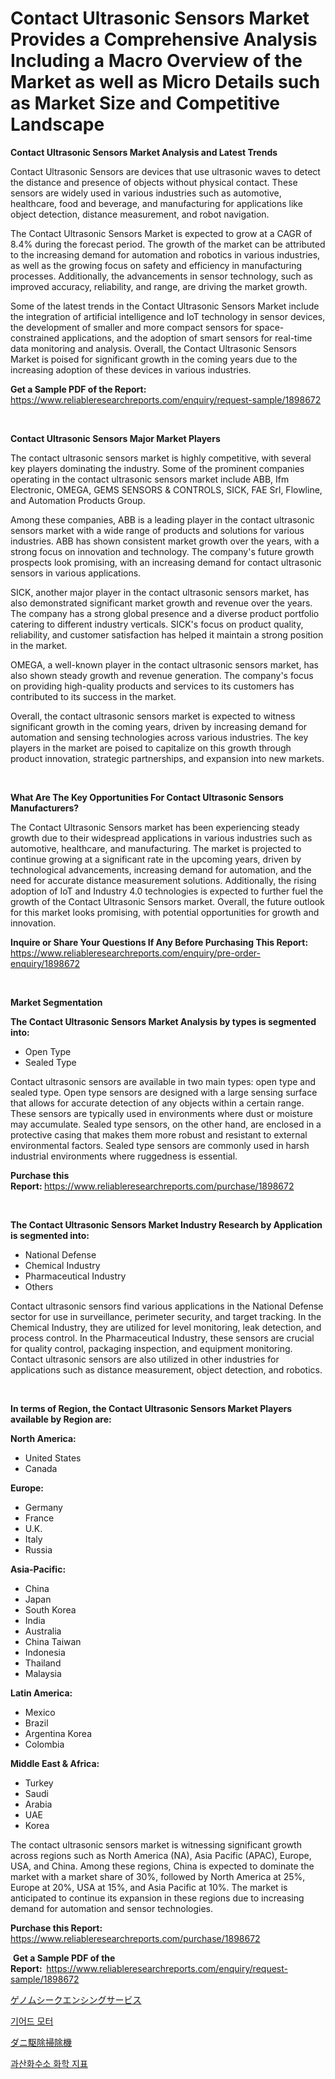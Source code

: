 <p><h1>Contact Ultrasonic Sensors Market Provides a Comprehensive Analysis Including a Macro Overview of the Market as well as Micro Details such as Market Size and Competitive Landscape</h1></p><p><strong>Contact Ultrasonic Sensors Market Analysis and Latest Trends</strong></p>
<p><p>Contact Ultrasonic Sensors are devices that use ultrasonic waves to detect the distance and presence of objects without physical contact. These sensors are widely used in various industries such as automotive, healthcare, food and beverage, and manufacturing for applications like object detection, distance measurement, and robot navigation.</p><p>The Contact Ultrasonic Sensors Market is expected to grow at a CAGR of 8.4% during the forecast period. The growth of the market can be attributed to the increasing demand for automation and robotics in various industries, as well as the growing focus on safety and efficiency in manufacturing processes. Additionally, the advancements in sensor technology, such as improved accuracy, reliability, and range, are driving the market growth.</p><p>Some of the latest trends in the Contact Ultrasonic Sensors Market include the integration of artificial intelligence and IoT technology in sensor devices, the development of smaller and more compact sensors for space-constrained applications, and the adoption of smart sensors for real-time data monitoring and analysis. Overall, the Contact Ultrasonic Sensors Market is poised for significant growth in the coming years due to the increasing adoption of these devices in various industries.</p></p>
<p><strong>Get a Sample PDF of the Report:&nbsp;</strong> <a href="https://www.reliableresearchreports.com/enquiry/request-sample/1898672">https://www.reliableresearchreports.com/enquiry/request-sample/1898672</a></p>
<p>&nbsp;</p>
<p><strong>Contact Ultrasonic Sensors Major Market Players</strong></p>
<p><p>The contact ultrasonic sensors market is highly competitive, with several key players dominating the industry. Some of the prominent companies operating in the contact ultrasonic sensors market include ABB, Ifm Electronic, OMEGA, GEMS SENSORS & CONTROLS, SICK, FAE Srl, Flowline, and Automation Products Group.</p><p>Among these companies, ABB is a leading player in the contact ultrasonic sensors market with a wide range of products and solutions for various industries. ABB has shown consistent market growth over the years, with a strong focus on innovation and technology. The company's future growth prospects look promising, with an increasing demand for contact ultrasonic sensors in various applications.</p><p>SICK, another major player in the contact ultrasonic sensors market, has also demonstrated significant market growth and revenue over the years. The company has a strong global presence and a diverse product portfolio catering to different industry verticals. SICK's focus on product quality, reliability, and customer satisfaction has helped it maintain a strong position in the market.</p><p>OMEGA, a well-known player in the contact ultrasonic sensors market, has also shown steady growth and revenue generation. The company's focus on providing high-quality products and services to its customers has contributed to its success in the market.</p><p>Overall, the contact ultrasonic sensors market is expected to witness significant growth in the coming years, driven by increasing demand for automation and sensing technologies across various industries. The key players in the market are poised to capitalize on this growth through product innovation, strategic partnerships, and expansion into new markets.</p></p>
<p>&nbsp;</p>
<p><strong>What Are The Key Opportunities For Contact Ultrasonic Sensors Manufacturers?</strong></p>
<p><p>The Contact Ultrasonic Sensors market has been experiencing steady growth due to their widespread applications in various industries such as automotive, healthcare, and manufacturing. The market is projected to continue growing at a significant rate in the upcoming years, driven by technological advancements, increasing demand for automation, and the need for accurate distance measurement solutions. Additionally, the rising adoption of IoT and Industry 4.0 technologies is expected to further fuel the growth of the Contact Ultrasonic Sensors market. Overall, the future outlook for this market looks promising, with potential opportunities for growth and innovation.</p></p>
<p><strong>Inquire or Share Your Questions If Any Before Purchasing This Report:</strong> <a href="https://www.reliableresearchreports.com/enquiry/pre-order-enquiry/1898672">https://www.reliableresearchreports.com/enquiry/pre-order-enquiry/1898672</a></p>
<p>&nbsp;</p>
<p><strong>Market Segmentation</strong></p>
<p><strong>The Contact Ultrasonic Sensors Market Analysis by types is segmented into:</strong></p>
<p><ul><li>Open Type</li><li>Sealed Type</li></ul></p>
<p><p>Contact ultrasonic sensors are available in two main types: open type and sealed type. Open type sensors are designed with a large sensing surface that allows for accurate detection of any objects within a certain range. These sensors are typically used in environments where dust or moisture may accumulate. Sealed type sensors, on the other hand, are enclosed in a protective casing that makes them more robust and resistant to external environmental factors. Sealed type sensors are commonly used in harsh industrial environments where ruggedness is essential.</p></p>
<p><strong>Purchase this Report:&nbsp;</strong><a href="https://www.reliableresearchreports.com/purchase/1898672">https://www.reliableresearchreports.com/purchase/1898672</a></p>
<p>&nbsp;</p>
<p><strong>The Contact Ultrasonic Sensors Market Industry Research by Application is segmented into:</strong></p>
<p><ul><li>National Defense</li><li>Chemical Industry</li><li>Pharmaceutical Industry</li><li>Others</li></ul></p>
<p><p>Contact ultrasonic sensors find various applications in the National Defense sector for use in surveillance, perimeter security, and target tracking. In the Chemical Industry, they are utilized for level monitoring, leak detection, and process control. In the Pharmaceutical Industry, these sensors are crucial for quality control, packaging inspection, and equipment monitoring. Contact ultrasonic sensors are also utilized in other industries for applications such as distance measurement, object detection, and robotics.</p></p>
<p>&nbsp;</p>
<p><strong>In terms of Region, the Contact Ultrasonic Sensors Market Players available by Region are:</strong></p>
<p>
    <p> <strong> North America: </strong>
        <ul>
            <li>United States</li>
            <li>Canada</li>
        </ul>
        </p> 
    <p> <strong> Europe: </strong>
        <ul>
            <li>Germany</li>
            <li>France</li>
            <li>U.K.</li>
            <li>Italy</li>
            <li>Russia</li>
        </ul>
        </p> 
    <p> <strong> Asia-Pacific: </strong>
        <ul>
            <li>China</li>
            <li>Japan</li>
            <li>South Korea</li>
            <li>India</li>
            <li>Australia</li>
            <li>China Taiwan</li>
            <li>Indonesia</li>
            <li>Thailand</li>
            <li>Malaysia</li>
        </ul>
        </p> 
    <p> <strong> Latin America: </strong>
        <ul>
            <li>Mexico</li>
            <li>Brazil</li>
            <li>Argentina Korea</li>
            <li>Colombia</li>
        </ul>
        </p> 
    <p> <strong> Middle East & Africa: </strong>
        <ul>
            <li>Turkey</li>
            <li>Saudi</li>
            <li>Arabia</li>
            <li>UAE</li>
            <li>Korea</li>
        </ul>
    </p>
    </p>
<p><p>The contact ultrasonic sensors market is witnessing significant growth across regions such as North America (NA), Asia Pacific (APAC), Europe, USA, and China. Among these regions, China is expected to dominate the market with a market share of 30%, followed by North America at 25%, Europe at 20%, USA at 15%, and Asia Pacific at 10%. The market is anticipated to continue its expansion in these regions due to increasing demand for automation and sensor technologies.</p></p>
<p><strong>Purchase this Report: </strong><a href="https://www.reliableresearchreports.com/purchase/1898672">https://www.reliableresearchreports.com/purchase/1898672</a></p>
<p>&nbsp;<strong>Get a Sample PDF of the Report:&nbsp;&nbsp;</strong><a href="https://www.reliableresearchreports.com/enquiry/request-sample/1898672">https://www.reliableresearchreports.com/enquiry/request-sample/1898672</a></p>
<p><strong></strong></p>
<p><p><a href="https://github.com/EstaSprer20231/Market-Research-Report-List-1/blob/main/932893512369.md">ゲノムシークエンシングサービス</a></p><p><a href="https://medium.com/@fabiancobuc20222022/%EA%B8%B0%EC%96%B4-%EB%AA%A8%ED%84%B0-%EC%8B%9C%EC%9E%A5-%EC%A0%90%EC%9C%A0%EC%9C%A8-%EB%B3%80%ED%99%94%EC%99%80-%EC%8B%9C%EC%9E%A5-%EC%84%B1%EC%9E%A5-%EC%B6%94%EC%84%B8-2024-2031-d391694ed921">기어드 모터</a></p><p><a href="https://github.com/vlcostes/Market-Research-Report-List-1/blob/main/475012712368.md">ダニ駆除掃除機</a></p><p><a href="https://medium.com/@codinchelcea2022/%EA%B3%BC%EC%82%B0%ED%99%94%EC%88%98%EC%86%8C-%ED%99%94%ED%95%99-%EC%A7%80%EC%8B%9C%EC%A0%9C-%EC%8B%9C%EC%9E%A5-%EC%8B%9C%EC%9E%A5-%EC%A0%90%EC%9C%A0%EC%9C%A8-%EC%8B%9C%EC%9E%A5-%ED%8A%B8%EB%A0%8C%EB%93%9C-%EB%B0%8F-%EB%AF%B8%EB%9E%98-%EC%84%B1%EC%9E%A5-%ED%83%90%EC%83%89-0e713c5cbc7a">과산화수소 화학 지표</a></p></p>